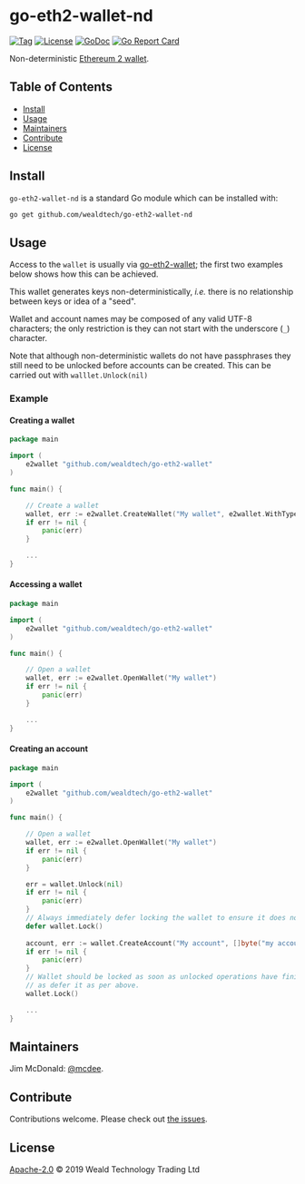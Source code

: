 # go-eth2-wallet-nd

[![Tag](https://img.shields.io/github/tag/wealdtech/go-eth2-wallet-nd.svg)](https://github.com/wealdtech/go-eth2-wallet-nd/releases/)
[![License](https://img.shields.io/github/license/wealdtech/go-eth2-wallet-nd.svg)](LICENSE)
[![GoDoc](https://godoc.org/github.com/wealdtech/go-eth2-wallet-nd?status.svg)](https://godoc.org/github.com/wealdtech/go-eth2-wallet-nd)
[![Go Report Card](https://goreportcard.com/badge/github.com/wealdtech/go-eth2-wallet-nd)](https://goreportcard.com/report/github.com/wealdtech/go-eth2-wallet-nd)

Non-deterministic [Ethereum 2 wallet](https://github.com/wealdtech/go-eth2-wallet).


## Table of Contents

- [Install](#install)
- [Usage](#usage)
- [Maintainers](#maintainers)
- [Contribute](#contribute)
- [License](#license)

## Install

`go-eth2-wallet-nd` is a standard Go module which can be installed with:

```sh
go get github.com/wealdtech/go-eth2-wallet-nd
```

## Usage

Access to the `wallet` is usually via [go-eth2-wallet](https://github.com/wealdtech/go-eth2-wallet); the first two examples below shows how this can be achieved.

This wallet generates keys non-deterministically, _i.e._ there is no relationship between keys or idea of a "seed".

Wallet and account names may be composed of any valid UTF-8 characters; the only restriction is they can not start with the underscore (`_`) character.

Note that although non-deterministic wallets do not have passphrases they still need to be unlocked before accounts can be created.  This can be carried out with `walllet.Unlock(nil)`

### Example

#### Creating a wallet
```go
package main

import (
	e2wallet "github.com/wealdtech/go-eth2-wallet"
)

func main() {

    // Create a wallet
    wallet, err := e2wallet.CreateWallet("My wallet", e2wallet.WithType("non-deterministic"))
    if err != nil {
        panic(err)
    }

    ...
}
```

#### Accessing a wallet
```go
package main

import (
	e2wallet "github.com/wealdtech/go-eth2-wallet"
)

func main() {

    // Open a wallet
    wallet, err := e2wallet.OpenWallet("My wallet")
    if err != nil {
        panic(err)
    }

    ...
}
```

#### Creating an account
```go
package main

import (
	e2wallet "github.com/wealdtech/go-eth2-wallet"
)

func main() {

    // Open a wallet
    wallet, err := e2wallet.OpenWallet("My wallet")
    if err != nil {
        panic(err)
    }

    err = wallet.Unlock(nil)
    if err != nil {
        panic(err)
    }
    // Always immediately defer locking the wallet to ensure it does not remain unlocked outside of the function.
    defer wallet.Lock()
    
    account, err := wallet.CreateAccount("My account", []byte("my account secret"))
    if err != nil {
        panic(err)
    }
    // Wallet should be locked as soon as unlocked operations have finished; it is safe to explicitly call wallet.Lock() as well
    // as defer it as per above.
    wallet.Lock()

    ...
}
```

## Maintainers

Jim McDonald: [@mcdee](https://github.com/mcdee).

## Contribute

Contributions welcome. Please check out [the issues](https://github.com/wealdtech/go-eth2-wallet-nd/issues).

## License

[Apache-2.0](LICENSE) © 2019 Weald Technology Trading Ltd
